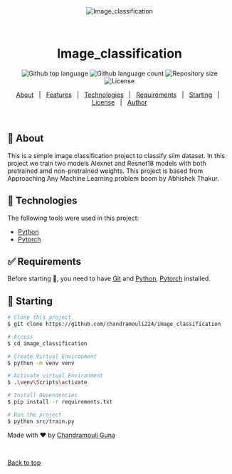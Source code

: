 <div align="center" id="top"> 
  <img src="./.github/app.gif" alt="Image_classification" />

&#xa0;

  <!-- <a href="https://image_classification.netlify.app">Demo</a> -->
</div>

<h1 align="center">Image_classification</h1>

<p align="center">
  <img alt="Github top language" src="https://img.shields.io/github/languages/top/chandramouli224/image_classification?color=56BEB8">

  <img alt="Github language count" src="https://img.shields.io/github/languages/count/chandramouli224/image_classification?color=56BEB8">

  <img alt="Repository size" src="https://img.shields.io/github/repo-size/chandramouli224/image_classification?color=56BEB8">

  <img alt="License" src="https://img.shields.io/github/license/chandramouli224/image_classification?color=56BEB8">

  <!-- <img alt="Github issues" src="https://img.shields.io/github/issues/chandramouli224/image_classification?color=56BEB8" /> -->

  <!-- <img alt="Github forks" src="https://img.shields.io/github/forks/chandramouli224/image_classification?color=56BEB8" /> -->

  <!-- <img alt="Github stars" src="https://img.shields.io/github/stars/chandramouli224/image_classification?color=56BEB8" /> -->
</p>

<!-- Status -->

<!-- <h4 align="center">
	🚧  Image_classification 🚀 Under construction...  🚧
</h4>

<hr> -->

<p align="center">
  <a href="#dart-about">About</a> &#xa0; | &#xa0; 
  <a href="#sparkles-features">Features</a> &#xa0; | &#xa0;
  <a href="#rocket-technologies">Technologies</a> &#xa0; | &#xa0;
  <a href="#white_check_mark-requirements">Requirements</a> &#xa0; | &#xa0;
  <a href="#checkered_flag-starting">Starting</a> &#xa0; | &#xa0;
  <a href="#memo-license">License</a> &#xa0; | &#xa0;
  <a href="https://github.com/chandramouli224" target="_blank">Author</a>
</p>

<br>

## :dart: About

This is a simple image classification project to classify siim dataset. In this project we train two models Alexnet and Resnet18 models with both pretrained amd non-pretrained weights. This project is based from Approaching Any Machine Learning problem boom by Abhishek Thakur.

## :rocket: Technologies

The following tools were used in this project:

- [Python](https://www.python.org/)
- [Pytorch](https://pytorch.org/)

## :white_check_mark: Requirements

Before starting :checkered_flag:, you need to have [Git](https://git-scm.com) and [Python](https://www.python.org/), [Pytorch](https://pytorch.org/) installed.

## :checkered_flag: Starting

```bash
# Clone this project
$ git clone https://github.com/chandramouli224/image_classification

# Access
$ cd image_classification

# Create Virtual Environment
$ python -m venv venv

# Activate virtual Environment
$ .\venv\Scripts\activate

# Install Dependencies
$ pip install -r requirements.txt

# Run the project
$ python src/train.py

```

Made with :heart: by <a href="https://github.com/chandramouli224" target="_blank">Chandramouli Guna</a>

&#xa0;

<a href="#top">Back to top</a>
